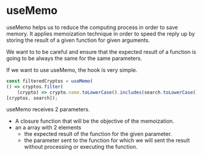# useMemo

useMemo helps us to reduce the computing process in order to save memory. It applies memoization technique in order to speed the reply up by storing the result of a given function for given arguments.

We want to to be careful and ensure that the expected result of a function is going to be always the same for the same parameters.

If we want to use useMemo, the hook is very simple.

```javascript
const filteredCryptos = useMemo(
() => cryptos.filter(
    (crypto) => crypto.name.toLowerCase().includes(search.toLowerCase())), 
[cryptos, search]);
```

useMemo receives 2 parameters.

* A closure function that will be the objective of the memoization.
* an a array with 2 elements
  * the expected result of the function for the given parameter.
  * the parameter sent to the function for which we will sent the result without processing or executing the function.



